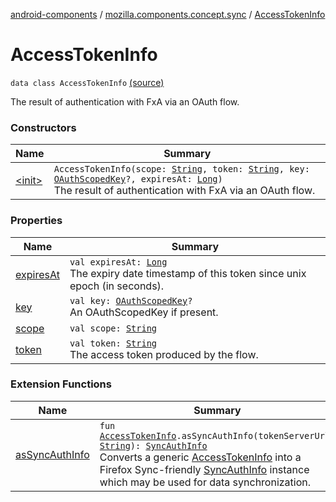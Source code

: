 [android-components](../../index.md) / [mozilla.components.concept.sync](../index.md) / [AccessTokenInfo](./index.md)

# AccessTokenInfo

`data class AccessTokenInfo` [(source)](https://github.com/mozilla-mobile/android-components/blob/master/components/concept/sync/src/main/java/mozilla/components/concept/sync/OAuthAccount.kt#L112)

The result of authentication with FxA via an OAuth flow.

### Constructors

| Name | Summary |
|---|---|
| [&lt;init&gt;](-init-.md) | `AccessTokenInfo(scope: `[`String`](https://kotlinlang.org/api/latest/jvm/stdlib/kotlin/-string/index.html)`, token: `[`String`](https://kotlinlang.org/api/latest/jvm/stdlib/kotlin/-string/index.html)`, key: `[`OAuthScopedKey`](../-o-auth-scoped-key/index.md)`?, expiresAt: `[`Long`](https://kotlinlang.org/api/latest/jvm/stdlib/kotlin/-long/index.html)`)`<br>The result of authentication with FxA via an OAuth flow. |

### Properties

| Name | Summary |
|---|---|
| [expiresAt](expires-at.md) | `val expiresAt: `[`Long`](https://kotlinlang.org/api/latest/jvm/stdlib/kotlin/-long/index.html)<br>The expiry date timestamp of this token since unix epoch (in seconds). |
| [key](key.md) | `val key: `[`OAuthScopedKey`](../-o-auth-scoped-key/index.md)`?`<br>An OAuthScopedKey if present. |
| [scope](scope.md) | `val scope: `[`String`](https://kotlinlang.org/api/latest/jvm/stdlib/kotlin/-string/index.html) |
| [token](token.md) | `val token: `[`String`](https://kotlinlang.org/api/latest/jvm/stdlib/kotlin/-string/index.html)<br>The access token produced by the flow. |

### Extension Functions

| Name | Summary |
|---|---|
| [asSyncAuthInfo](../../mozilla.components.service.fxa/as-sync-auth-info.md) | `fun `[`AccessTokenInfo`](./index.md)`.asSyncAuthInfo(tokenServerUrl: `[`String`](https://kotlinlang.org/api/latest/jvm/stdlib/kotlin/-string/index.html)`): `[`SyncAuthInfo`](../-sync-auth-info/index.md)<br>Converts a generic [AccessTokenInfo](#) into a Firefox Sync-friendly [SyncAuthInfo](../-sync-auth-info/index.md) instance which may be used for data synchronization. |
